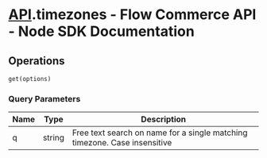 # [API](README.md).timezones - Flow Commerce API - Node SDK Documentation

## Operations

`get(options)`


### Query Parameters

| Name  | Type | Description |
| ---- | ---- | ---- |
| q | string | Free text search on name for a single matching timezone. Case insensitive |

